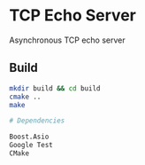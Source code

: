 # TCP Echo Server

Asynchronous TCP echo server

## Build

```bash
mkdir build && cd build
cmake ..
make

# Dependencies

Boost.Asio
Google Test
CMake